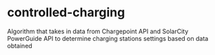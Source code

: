 # controlled-charging
Algorithm that takes in data from Chargepoint API and SolarCity PowerGuide API to determine charging stations settings based on data obtained
